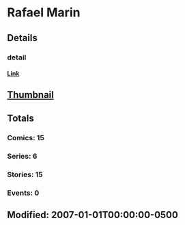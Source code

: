 # Rafael  Marin 
## Details
### detail
#### [Link](http://marvel.com/comics/creators/4259/rafael_marin?utm_campaign=apiRef&utm_source=225578a89fc76f3d20fbffda5d17a88d)
## [Thumbnail](http://i.annihil.us/u/prod/marvel/i/mg/b/40/image_not_available.jpg)
## Totals
### Comics: 15
### Series: 6
### Stories: 15
### Events: 0
## Modified: 2007-01-01T00:00:00-0500